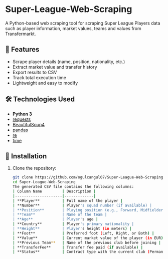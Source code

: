 # Super-League-Web-Scraping
A Python-based web scraping tool for scraping Super League Players data such as player information, market values, teams and values from Transfermarkt.

## 📌 Features
- Scrape player details (name, position, nationality, etc.)
- Extract market value and transfer history
- Export results to CSV
- Track total execution time
- Lightweight and easy to modify

## 🛠️ Technologies Used
- **Python 3**
- [requests](https://docs.python-requests.org/)
- [BeautifulSoup4](https://www.crummy.com/software/BeautifulSoup/bs4/doc/)
- [pandas](https://pandas.pydata.org/)
- [re](https://docs.python.org/3/library/re.html)
- [time](https://docs.python.org/3/library/time.html)

## 🚀 Installation
1. Clone the repository:
   ```bash
   git clone https://github.com/ogulcangul07/Super-League-Web-Scraping.git
   cd Super-League-Web-Scraping
   The generated CSV file contains the following columns:
   | Column Name         | Description |
   |---------------------|-------------|
   | **Player**          | Full name of the player |
   | **Number**          | Player's squad number (if available) |
   | **Position**        | Playing position (e.g., Forward, Midfielder, Defender, Goalkeeper) |
   | **Team**            | Name of the team |
   | **Age**             | Player's age |
   | **Country**         | Player's primary nationality |
   | **Height**          | Player's height (in meters) |
   | **Foot**            | Preferred foot (Left, Right, or Both) |
   | **Value**           | Current market value of the player (in EUR) |
   | **Previous Team**   | Name of the previous club before joining |
   | **TransferFee**     | Transfer fee paid (if available) |
   | **Status**          | Contract type with the current club (Permanent or Loan) |
   
